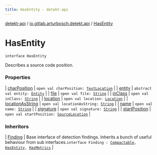 ```yaml
---
title: HasEntity - detekt-api
---
```


[detekt-api](../../index.html) / [io.gitlab.arturbosch.detekt.api](../index.html) / [HasEntity](./index.html)

# HasEntity

`interface HasEntity`

Describes a source code position.

### Properties

| [charPosition](char-position.html) | `open val charPosition: `[`TextLocation`](../-text-location/index.html) |
| [entity](entity.html) | `abstract val entity: `[`Entity`](../-entity/index.html) |
| [file](file.html) | `open val file: `[`String`](https://kotlinlang.org/api/latest/jvm/stdlib/kotlin/-string/index.html) |
| [inClass](in-class.html) | `open val inClass: `[`String`](https://kotlinlang.org/api/latest/jvm/stdlib/kotlin/-string/index.html) |
| [location](location.html) | `open val location: `[`Location`](../-location/index.html) |
| [locationAsString](location-as-string.html) | `open val locationAsString: `[`String`](https://kotlinlang.org/api/latest/jvm/stdlib/kotlin/-string/index.html) |
| [name](name.html) | `open val name: `[`String`](https://kotlinlang.org/api/latest/jvm/stdlib/kotlin/-string/index.html) |
| [signature](signature.html) | `open val signature: `[`String`](https://kotlinlang.org/api/latest/jvm/stdlib/kotlin/-string/index.html) |
| [startPosition](start-position.html) | `open val startPosition: `[`SourceLocation`](../-source-location/index.html) |

### Inheritors

| [Finding](../-finding/index.html) | Base interface of detection findings. Inherits a bunch of useful behaviour from sub interfaces.`interface Finding : `[`Compactable`](../-compactable/index.html)`, `[`HasEntity`](./index.html)`, `[`HasMetrics`](../-has-metrics/index.html) |


